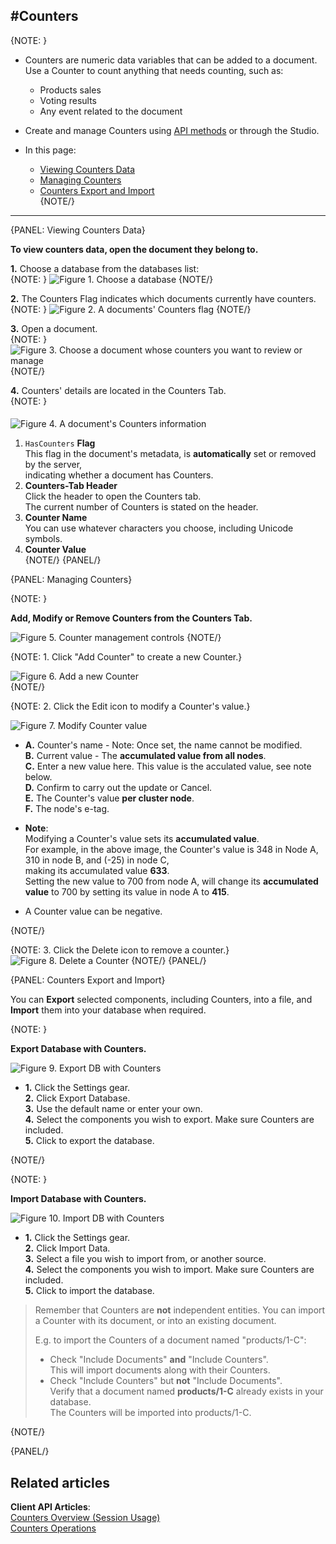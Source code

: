 ﻿#Counters
---

{NOTE: }

* Counters are numeric data variables that can be added to a document.  
  Use a Counter to count anything that needs counting, such as:
   * Products sales  
   * Voting results  
   * Any event related to the document  

* Create and manage Counters using [API methods](../../../client-api/session/counters/overview) or through the Studio.  

* In this page:  
  * [Viewing Counters Data](../../../studio/database/document-extensions/counters#viewing-counters-data)  
  * [Managing Counters](../../../studio/database/document-extensions/counters#managing-counters)  
  * [Counters Export and Import](../../../studio/database/document-extensions/counters#counters-export-and-import)  
{NOTE/}

---

{PANEL: Viewing Counters Data}

**To view counters data, open the document they belong to.**

**1.** Choose a database from the databases list:  
{NOTE: }
![Figure 1. Choose a database](images/counters/counters-1-DBs-list.png)
{NOTE/}

**2.** The Counters Flag indicates which documents currently have counters.  
{NOTE: }
![Figure 2. A documents' Counters flag](images/counters/counters-2-documents-list-counters-flag.png)
{NOTE/}

**3.** Open a document.  
{NOTE: }
![Figure 3. Choose a document whose counters you want to review or manage](images/counters/counters-3-documents-list.png)
{NOTE/}

**4.** Counters' details are located in the Counters Tab.  
{NOTE: }
####    

![Figure 4. A document's Counters information](images/counters/counters-4-document-view.png)
<br/>

1. `HasCounters` **Flag**  
    This flag in the document's metadata, is **automatically** set or removed by the server,  
    indicating whether a document has Counters.  
2. **Counters-Tab Header**  
   Click the header to open the Counters tab.  
   The current number of Counters is stated on the header.  
3. **Counter Name**  
   You can use whatever characters you choose, including Unicode symbols.  
4. **Counter Value**  
{NOTE/}
{PANEL/}

{PANEL: Managing Counters}

{NOTE: }

**Add, Modify or Remove Counters from the Counters Tab.**

![Figure 5. Counter management controls](images/counters/counters-5-management-controls.png)
{NOTE/}

{NOTE: 1. Click "Add Counter" to create a new Counter.}

![Figure 6. Add a new Counter](images/counters/counters-6-add-new-counter.png)  
{NOTE/}

{NOTE: 2. Click the Edit icon to modify a Counter's value.}

![Figure 7. Modify Counter value](images/counters/counters-7-modify-counter-value.png)  

* 
  **A.** Counter's name - Note: Once set, the name cannot be modified.  
  **B.** Current value - The **accumulated value from all nodes**.  
  **C.** Enter a new value here. This value is the acculated value, see note below.  
  **D.** Confirm to carry out the update or Cancel.  
  **E.** The Counter's value **per cluster node**.  
  **F.** The node's e-tag.  


* **Note**:  
  Modifying a Counter's value sets its **accumulated value**.  
  For example, in the above image, the Counter's value is 348 in Node A, 310 in node B, and (-25) in node C,  
  making its accumulated value **633**.  
  Setting the new value to 700 from node A, will change its **accumulated value** to 700 by setting its value in node A to **415**.  

* A Counter value can be negative.  

{NOTE/}

{NOTE: 3. Click the Delete icon to remove a counter.}
![Figure 8. Delete a Counter](images/counters/counters-8-delete-counter.png)
{NOTE/}
{PANEL/}

{PANEL: Counters Export and Import}

You can **Export** selected components, including Counters, into a file, 
and **Import** them into your database when required.  

{NOTE: }

**Export Database with Counters.**

![Figure 9. Export DB with Counters](images/counters/counters-9-export.png)

* 
  **1.** Click the Settings gear.  
  **2.** Click Export Database.  
  **3.** Use the default name or enter your own.  
  **4.** Select the components you wish to export. Make sure Counters are included.  
  **5.** Click to export the database.  

{NOTE/}

{NOTE: }

**Import Database with Counters.**

![Figure 10. Import DB with Counters](images/counters/counters-10-import.png)

* 
  **1.** Click the Settings gear.  
  **2.** Click Import Data.  
  **3.** Select a file you wish to import from, or another source.  
  **4.** Select the components you wish to import. Make sure Counters are included.  
  **5.** Click to import the database.  

> Remember that Counters are **not** independent entities. You can import a Counter with its document, or into an existing document.  
> 
> E.g. to import the Counters of a document named "products/1-C":  
>  
>* Check "Include Documents" **and** "Include Counters".  
>  This will import documents along with their Counters.  
>* Check "Include Counters" but **not** "Include Documents".  
>  Verify that a document named **products/1-C** already exists in your database.  
>  The Counters will be imported into products/1-C.  

{NOTE/}

{PANEL/}


## Related articles
**Client API Articles**:  
[Counters Overview (Session Usage)](../../../client-api/session/counters/overview)  
[Counters Operations](../../../client-api/operations/counters/get-counters#operations--counters--how-to-get-counters)  
